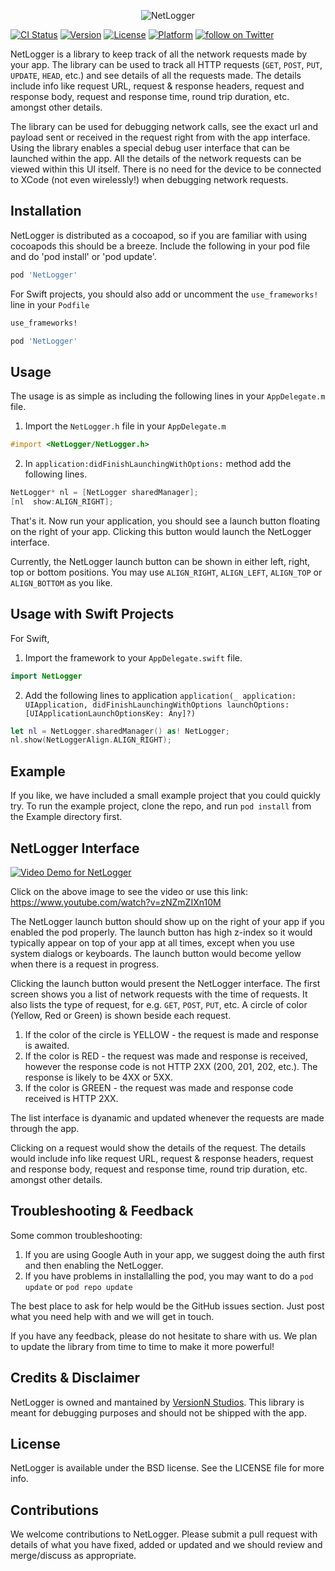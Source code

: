 <p align="center" >
  <img src="https://raw.githubusercontent.com/croozeus/NetLogger/master/NetLogger.png" alt="NetLogger" title="NetLogger">
</p>

[![CI Status](https://img.shields.io/travis/croozeus/NetLogger.svg?style=flat)](https://travis-ci.org/croozeus/NetLogger)
[![Version](https://img.shields.io/cocoapods/v/NetLogger.svg?style=flat)](https://cocoapods.org/pods/NetLogger)
[![License](https://img.shields.io/cocoapods/l/NetLogger.svg?style=flat)](https://cocoapods.org/pods/NetLogger)
[![Platform](https://img.shields.io/cocoapods/p/NetLogger.svg?style=flat)](https://cocoapods.org/pods/NetLogger)
<a href="https://twitter.com/intent/follow?screen_name=versionnstudios">
        <img src="https://img.shields.io/twitter/follow/versionnstudios.svg?style=social&logo=twitter"
            alt="follow on Twitter">
</a>

NetLogger is a library to keep track of all the network requests made by your app. The library can be used to track all HTTP requests (`GET`, `POST`, `PUT`, `UPDATE`, `HEAD`, etc.) and see details of all the requests made. The details include info like request URL, request & response headers, request and response body, request and response time, round trip duration, etc. amongst other details. 

The library can be used for debugging network calls, see the exact url and payload sent or received in the request right from with the app interface. Using the library enables a special debug user interface that can be launched within the app. All the details of the network requests can be viewed within this UI itself. There is no need for the device to be connected to XCode (not even wirelessly!) when debugging network requests.


## Installation

NetLogger is distributed as a cocoapod, so if you are familiar with using cocoapods this should be a breeze. Include the following in your pod file and do 'pod install' or 'pod update'.

```ruby
pod 'NetLogger'
```

For Swift projects, you should also add or uncomment the ```use_frameworks!``` line in your ```Podfile```

```ruby
use_frameworks!

pod 'NetLogger'
```


## Usage

The usage is as simple as including the following lines in your `AppDelegate.m` file.

1) Import the `NetLogger.h` file in your `AppDelegate.m`

```objective-c
#import <NetLogger/NetLogger.h>
```

2) In `application:didFinishLaunchingWithOptions:` method add the following lines.

```objective-c
NetLogger* nl = [NetLogger sharedManager];
[nl  show:ALIGN_RIGHT];
```

That's it. Now run your application, you should see a launch button floating on the right of your app. Clicking this button would launch the NetLogger interface.

Currently, the NetLogger launch button can be shown in either left, right, top or bottom positions. You may use `ALIGN_RIGHT`, `ALIGN_LEFT`, `ALIGN_TOP` or `ALIGN_BOTTOM` as you like. 

## Usage with Swift Projects

For Swift, 

1) Import the framework to your `AppDelegate.swift` file.

```swift
import NetLogger
```

2) Add the following lines to application `application(_ application: UIApplication, didFinishLaunchingWithOptions launchOptions: [UIApplicationLaunchOptionsKey: Any]?)` 

```swift
let nl = NetLogger.sharedManager() as! NetLogger;
nl.show(NetLoggerAlign.ALIGN_RIGHT);
```

## Example

If you like, we have included a small example project that you could quickly try. To run the example project, clone the repo, and run `pod install` from the Example directory first.

## NetLogger Interface

[![Video Demo for NetLogger](https://img.youtube.com/vi/zNZmZIXn10M/0.jpg)](https://www.youtube.com/watch?v=zNZmZIXn10M)

Click on the above image to see the video or use this link: https://www.youtube.com/watch?v=zNZmZIXn10M

The NetLogger launch button should show up on the right of your app if you enabled the pod properly. The launch button has high z-index so it would typically appear on top of your app at all times, except when you use system dialogs or keyboards. The launch button would become yellow when there is a request in progress. 

Clicking the launch button would present the NetLogger interface. The first screen shows you a list of network requests with the time of requests. It also lists the type of request, for e.g. `GET`, `POST`, `PUT`, etc. A circle of color (Yellow, Red or Green) is shown beside each request. 

1) If the color of the circle is YELLOW - the request is made and response is awaited. 
2) If the color is RED - the request was made and response is received, however the response code is not HTTP 2XX (200, 201, 202, etc.). The response is likely to be 4XX or 5XX. 
3) If the color is GREEN - the request was made and response code received is HTTP 2XX.

The list interface is dyanamic and updated whenever the requests are made through the app. 

Clicking on a request would show the details of the request. The details would include info like request URL, request & response headers, request and response body, request and response time, round trip duration, etc. amongst other details. 

## Troubleshooting & Feedback

Some common troubleshooting:
1) If you are using Google Auth in your app, we suggest doing the auth first and then enabling the NetLogger. 
2) If you have problems in installalling the pod, you may want to do a `pod update` or `pod repo update`

The best place to ask for help would be the GitHub issues section. Just post what you need help with and we will get in touch. 

If you have any feedback, please do not hesitate to share with us. We plan to update the library from time to time to make it more powerful!


## Credits & Disclaimer

NetLogger is owned and mantained by [VersionN Studios](https://versionn.com). This library is meant for debugging purposes and should not be shipped with the app. 

## License

NetLogger is available under the BSD license. See the LICENSE file for more info.

## Contributions

We welcome contributions to NetLogger. Please submit a pull request with details of what you have fixed, added or updated and we should review and merge/discuss as appropriate. 
